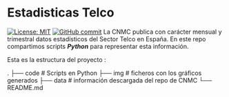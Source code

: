 # Estadisticas Telco
[![License: MIT](https://img.shields.io/badge/License-MIT-yellow.svg)](https://opensource.org/licenses/MIT)
[![GitHub commit](https://img.shields.io/github/last-commit/pcm-dpc/COVID-19)](https://github.com/mharias/covid_almendralejo/commits/master)
La CNMC publica con carácter mensual y trimestral datos estadísticos del Sector Telco en España. En este repo compartimos scripts ***Python*** para representar esta información.

Esta es la estructura del proyecto : 

 .
 ├── code                  # Scripts en Python 
 ├── img                   # ficheros con los gráficos generados
 ├── data                  # información descargada del repo de CNMC
 └── README.md

